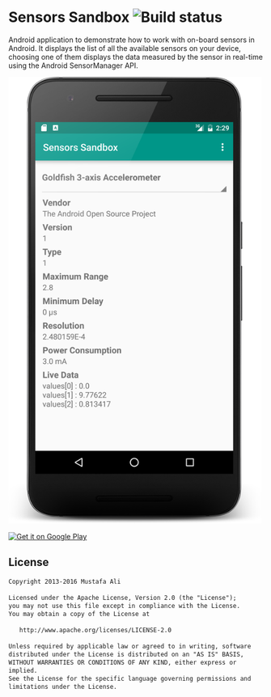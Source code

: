 Sensors Sandbox ![Build status](https://travis-ci.org/mustafa01ali/SensorsSandbox.svg?branch=master)
==============

Android application to demonstrate how to work with on-board sensors in Android. It displays the list of all the available sensors on your device, choosing one of them displays the data measured by the sensor in real-time using the Android SensorManager API.

<img src="/screenshot.png" width="500">

<br />

<a href='https://play.google.com/store/apps/details?id=com.mustafaali.sensorssandbox&utm_source=global_co&utm_medium=prtnr&utm_content=Mar2515&utm_campaign=PartBadge&pcampaignid=MKT-Other-global-all-co-prtnr-py-PartBadge-Mar2515-1'><img alt='Get it on Google Play' src='https://play.google.com/intl/en_us/badges/images/generic/en_badge_web_generic.png' width="200"/></a>

License
-------

    Copyright 2013-2016 Mustafa Ali

    Licensed under the Apache License, Version 2.0 (the "License");
    you may not use this file except in compliance with the License.
    You may obtain a copy of the License at

       http://www.apache.org/licenses/LICENSE-2.0

    Unless required by applicable law or agreed to in writing, software
    distributed under the License is distributed on an "AS IS" BASIS,
    WITHOUT WARRANTIES OR CONDITIONS OF ANY KIND, either express or implied.
    See the License for the specific language governing permissions and
    limitations under the License.